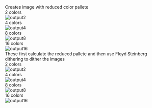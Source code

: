 Creates image with reduced color pallete<br>
2 colors<br>
![output2](https://github.com/RyanKerstetter/ColorQuantization/assets/77638045/2e2ff6bb-891d-4930-8653-af2dabc1e8dc)<br>
4 colors<br>
![output4](https://github.com/RyanKerstetter/ColorQuantization/assets/77638045/c5ed8d22-c460-4101-9a54-246ab4e57162)<br>
8 colors<br>
![output8](https://github.com/RyanKerstetter/ColorQuantization/assets/77638045/3ae7c7ad-2766-4524-a52c-f4212b2bf740)<br>
16 colors<br>
![output16](https://github.com/RyanKerstetter/ColorQuantization/assets/77638045/c777cb92-45c4-4140-b464-e5f8cb968d4d)<br>
These first calculate the reduced pallete and then use Floyd Steinberg dithering to dither the images<br>
2 colors<br>
![output2](https://github.com/RyanKerstetter/ColorQuantization/assets/77638045/8eb2d602-2bdc-4394-971b-c3c94069edea)<br>
4 colors<br>
![output4](https://github.com/RyanKerstetter/ColorQuantization/assets/77638045/5104b65f-730a-4903-8257-004b00a46da6)<br>
8 colors<br>
![output8](https://github.com/RyanKerstetter/ColorQuantization/assets/77638045/91bf5c48-fc4b-4da4-ac95-dfc87c9759c8)<br>
16 colors<br>
![output16](https://github.com/RyanKerstetter/ColorQuantization/assets/77638045/9abe7467-ad78-4b02-83f0-9ced0b8b3f65)<br>
